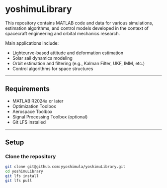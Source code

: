 # yoshimuLibrary

This repository contains MATLAB code and data for various simulations, estimation algorithms, and control models developed in the context of spacecraft engineering and orbital mechanics research.

Main applications include:
- Lightcurve-based attitude and deformation estimation
- Solar sail dynamics modeling
- Orbit estimation and filtering (e.g., Kalman Filter, UKF, IMM, etc.)
- Control algorithms for space structures

---

## Requirements

- MATLAB R2024a or later
- Optimization Toolbox
- Aerospace Toolbox
- Signal Processing Toolbox (optional)
- Git LFS installed

---

## Setup

### Clone the repository

```bash
git clone git@github.com:yyoshimula/yoshimuLibrary.git
cd yoshimuLibrary
git lfs install
git lfs pull
